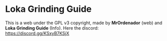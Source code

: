 # Loka Grinding Guide
This is a web under the GPL v3 copyright, made by **MrOrdenador** (web) and **Loka Grinding Guide** (Info). Here the discord: https://discord.gg/KSxyB7KSjX
